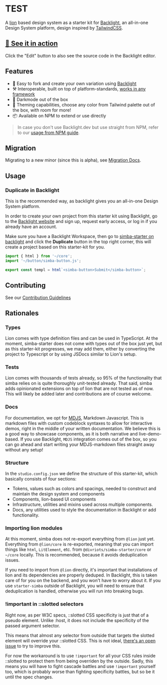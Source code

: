 # TEST

A [lion](https://lion-web.netlify.app/) based design system as a starter kit
for [Backlight](https://backlight.dev/), an all-in-one Design System platform,
design inspired by [TailwindCSS](https://tailwindcss.com/).

## [🔗 See it in action](https://backlight.dev/preview/5vtJtbY04aoD1dGKcsu1)

Click the "Edit" button to also see the source code in the Backlight editor.

## Features

- 🍴 Easy to fork and create your own variation using [Backlight](https://backlight.dev/)
- ⚒️ Interoperable, built on top of platform-standards, [works in any framework](https://custom-elements-everywhere.com/)
- 🌙 Darkmode out of the box
- 🦄 Theming capabilities, choose any color from Tailwind palette out of the box, with room for more!
- 📦 Available on NPM to extend or use directly

> In case you don't use Backlight.dev but use straight from NPM, refer to our [usage from NPM guide](./UsingNPM.md).

## Migration

Migrating to a new minor (since this is alpha), see [Migration Docs](./migration.md).

## Usage

### Duplicate in Backlight

This is the recommended way, as backlight gives you an all-in-one Design System platform.

In order to create your own project from this starter kit using Backlight, go to the [Backlight website](https://backlight.dev/) and sign up, request early access, or log in if you already have an account.

Make sure you have a Backlight Workspace, then go to [simba-starter on backlight](https://backlight.dev/edit/5vtJtbY04aoD1dGKcsu1) and click the **Duplicate** button in the top right corner, this will create a project based on this starter-kit for you.

```js
import { html } from '~/core';
import '~/button/simba-button.js';

export const templ = html`<simba-button>Submit</simba-button>`;
```

## Contributing

See our [Contribution Guidelines](./CONTRIBUTING.md)

## Rationales

### Types

Lion comes with type definition files and can be used in TypeScript. At the moment, simba-starter does not come with types out of the box just yet, but as this starter-kit progresses, we may add them, either by converting the project to Typescript or by using JSDocs similar to Lion's setup.

### Tests

Lion comes with thousands of tests already, so 95% of the functionality that simba relies on is quite thoroughly unit-tested already. That said, simba adds opinionated extensions on top of lion that are not tested as of now. This will likely be added later and contributions are of course welcome.

### Docs

For documentation, we opt for [MDJS](https://rocket.modern-web.dev/docs/markdown-javascript/overview/), Markdown Javascript. This is markdown files with custom codeblock syntaxes to allow for interactive demos, right in the middle of your written documentation. We believe this is a good way to showcase components, as it is both narrative and live-demo-based. If you use Backlight, `MDJS` integration comes out of the box, so you can go ahead and start writing your MDJS-markdown files straight away without any setup!

### Structure

In the `studio.config.json` we define the structure of this starter-kit, which basically consists of four sections:

- Tokens, values such as colors and spacings, needed to construct and maintain the design system and components
- Components, lion-based UI components
- Infrastructure, utilities and mixins used across multiple components.
- Docs, any utilities used to style the documentation in Backlight or add functionality.

### Importing lion modules

At this moment, simba does not re-export everything from `@lion` just yet.
Everything from `@lion/core` is re-exported, meaning that you can import things like `html`, `LitElement`, etc. from `@divriots/simba-starter/core` or `~/core` locally.
This is recommended, because it avoids deduplication issues.

If you need to import from `@lion` directly, it's important that installations of lion and its dependencies are properly deduped.
In Backlight, this is taken care of for you on the backend, and you won't have to worry about it.
If you use `starter-simba` outside of Backlight, you will need to ensure that deduplication is handled, otherwise you will run into breaking bugs.

### !important in ::slotted selectors

Right now, as per W3C specs, ::slotted CSS specificity is just that of a pseudo element.
Unlike :host, it does not include the specificity of the passed argument selector.

This means that almost any selector from outside that targets the slotted element will override your ::slotted CSS.
This is not ideal, [there's an open issue](https://github.com/w3c/csswg-drafts/issues/6466) to try to improve this.

For now the workaround is to use `!important` for all your CSS rules inside ::slotted to protect them from being overriden by the outside.
Sadly, this means you will have to fight cascade battles and use `!important` yourself too, which is probably worse than fighting specificity battles, but so be it until the spec changes.
